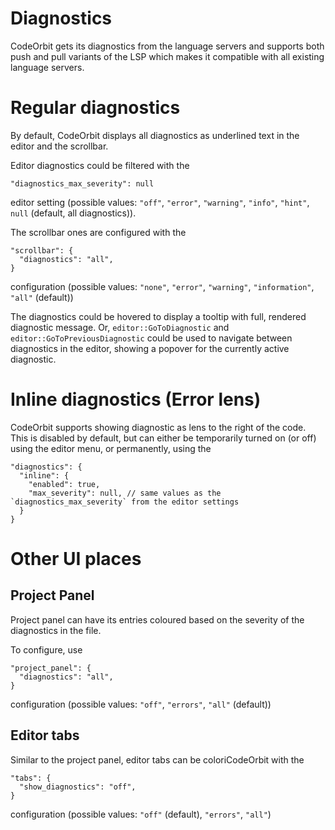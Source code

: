 # Diagnostics

CodeOrbit gets its diagnostics from the language servers and supports both push and pull variants of the LSP which makes it compatible with all existing language servers.

# Regular diagnostics

By default, CodeOrbit displays all diagnostics as underlined text in the editor and the scrollbar.

Editor diagnostics could be filtered with the

```json5
"diagnostics_max_severity": null
```

editor setting (possible values: `"off"`, `"error"`, `"warning"`, `"info"`, `"hint"`, `null` (default, all diagnostics)).

The scrollbar ones are configured with the

```json5
"scrollbar": {
  "diagnostics": "all",
}
```

configuration (possible values: `"none"`, `"error"`, `"warning"`, `"information"`, `"all"` (default))

The diagnostics could be hovered to display a tooltip with full, rendered diagnostic message.
Or, `editor::GoToDiagnostic` and `editor::GoToPreviousDiagnostic` could be used to navigate between diagnostics in the editor, showing a popover for the currently active diagnostic.

# Inline diagnostics (Error lens)

CodeOrbit supports showing diagnostic as lens to the right of the code.
This is disabled by default, but can either be temporarily turned on (or off) using the editor menu, or permanently, using the

```json5
"diagnostics": {
  "inline": {
    "enabled": true,
    "max_severity": null, // same values as the `diagnostics_max_severity` from the editor settings
  }
}
```

# Other UI places

## Project Panel

Project panel can have its entries coloured based on the severity of the diagnostics in the file.

To configure, use

```json5
"project_panel": {
  "diagnostics": "all",
}
```

configuration (possible values: `"off"`, `"errors"`, `"all"` (default))

## Editor tabs

Similar to the project panel, editor tabs can be coloriCodeOrbit with the

```json5
"tabs": {
  "show_diagnostics": "off",
}
```

configuration (possible values: `"off"` (default), `"errors"`, `"all"`)
